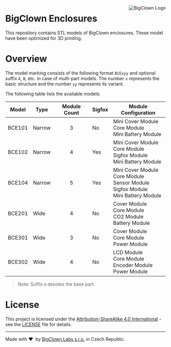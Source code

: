 <a href="https://www.bigclown.com"><img src="https://s3.eu-central-1.amazonaws.com/bigclown/gh-readme-logo.png" alt="BigClown Logo" align="right"></a>

# BigClown Enclosures

This repository contains STL models of BigClown enclosures. These model have been optimized for 3D printing.

# Overview

The model marking consists of the following format `BCExyy` and optional suffix `A`, `B`, etc. in case of multi-part models. The number `x` represents the basic structure and the number `yy` represents its variant.

The following table lists the available models:

| Model  | Type   | Module Count | Sigfox | Module Configuration |
|--------|--------|:------------:|--------|----------------------|
| BCE101 | Narrow | 3            | No     | Mini Cover Module<br>Core Module<br>Mini Battery Module |
| BCE102 | Narrow | 4            | Yes    | Mini Cover Module<br>Core Module<br>Sigfox Module<br>Mini Battery Module |
| BCE104 | Narrow | 5            | Yes    | Mini Cover Module<br>Core Module<br>Sensor Module<br>Sigfox Module<br>Mini Battery Module |
| BCE201 | Wide   | 4            | No     | Cover Module<br>Core Module<br>CO2 Module<br>Battery Module |
| BCE301 | Wide   | 3            | No     | Cover Module<br>Core Module<br>Power Module |
| BCE302 | Wide   | 4            | No     | LCD Module<br>Core Module<br>Encoder Module<br>Power Module |

> Note: Suffix `A` denotes the base part.

# License

This project is licensed under the [Attribution-ShareAlike 4.0 International](https://creativecommons.org/licenses/by-sa/4.0/) - see the [LICENSE](LICENSE) file for details.

---

Made with &#x2764;&nbsp; by [BigClown Labs s.r.o.](https://www.bigclown.com) in Czech Republic.
